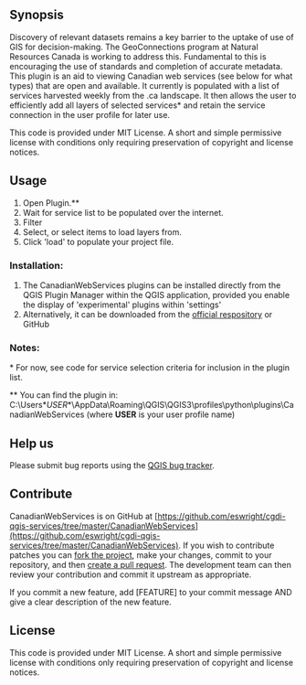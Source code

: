 ## Synopsis

Discovery of relevant datasets remains a key barrier to the uptake of use of GIS for decision-making.  The GeoConnections program at Natural Resources Canada is working to address this.
Fundamental to this is encouraging the use of standards and completion of accurate metadata.
This plugin is an aid to viewing Canadian web services (see below for what types) that are open and available.  It currently is populated with a list of services harvested weekly from the .ca landscape.
It then allows the user to efficiently add all layers of selected services* and retain the service connection in the user profile for later use.

This code is provided under MIT License.  A short and simple permissive license with conditions only requiring preservation of copyright and license notices.

## Usage

1. Open Plugin.\**
2. Wait for service list to be populated over the internet.
3. Filter
4. Select, or <ctrl> select items to load layers from.
5. Click 'load' to populate your project file.

### Installation:

1.  The CanadianWebServices plugins can be installed directly from the QGIS Plugin Manager within the QGIS application, provided you enable the display of 'experimental' plugins within 'settings'
2.  Alternatively, it can be downloaded from the [official respository](https://plugins.qgis.org/plugins/) or GitHub


### Notes:

\*    For now, see code for service selection criteria for inclusion in the plugin list.

\**  You can find the plugin in: C:\Users\**USER**\AppData\Roaming\QGIS\QGIS3\profiles\python\plugins\CanadianWebServices (where **USER** is your user profile name)


## Help us

Please submit bug reports using the [QGIS bug tracker](https://github.com/eswright/cgdi-qgis-services/issues).


## Contribute

CanadianWebServices is on GitHub at [https://github.com/eswright/cgdi-qgis-services/tree/master/CanadianWebServices](https://github.com/eswright/cgdi-qgis-services/tree/master/CanadianWebServices). If you wish to contribute patches you can [fork the project](https://help.github.com/forking/), make your changes, commit to your repository, and then [create a pull request](https://help.github.com/articles/creating-a-pull-request-from-a-fork/). The development team can then review your contribution and commit it upstream as appropriate.

If you commit a new feature, add [FEATURE] to your commit message AND give a clear description of the new feature. 

## License
This code is provided under MIT License.  A short and simple permissive license with conditions only requiring preservation of copyright and license notices.

```
```
